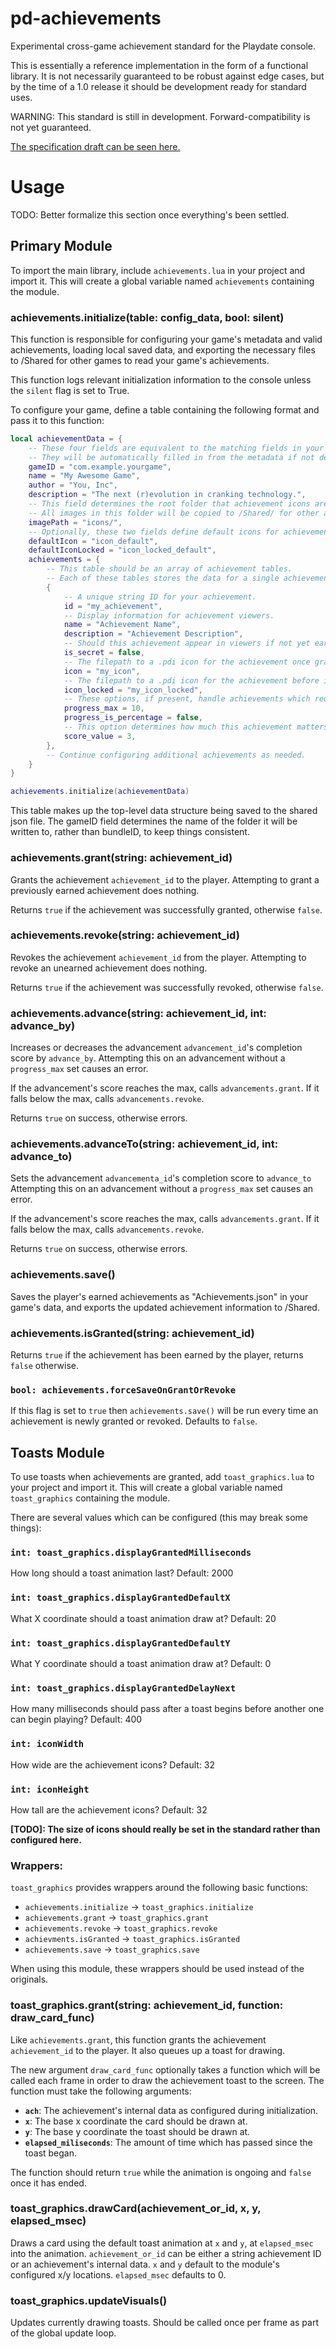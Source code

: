 # pd-achievements
Experimental cross-game achievement standard for the Playdate console.

This is essentially a reference implementation in the form of a functional library. It is not necessarily guaranteed to be robust against edge cases, but by the time of a 1.0 release it should be development ready for standard uses.

WARNING: This standard is still in development. Forward-compatibility is not yet guaranteed.

[The specification draft can be seen here.](https://docs.google.com/document/d/15iYMDmXdnDbOhoskyvfJsypu7Ls538R0kJNVYKDFx44/edit#heading=h.387me39epg7l)

# Usage
TODO: Better formalize this section once everything's been settled.

## Primary Module

To import the main library, include `achievements.lua` in your project and import it. This will create a global variable named `achievements` containing the module.

### achievements.initialize(table: config_data, bool: silent)
This function is responsible for configuring your game's metadata and valid achievements, loading local saved data, and exporting the necessary files to /Shared for other games to read your game's achievements.

This function logs relevant initialization information to the console unless the `silent` flag is set to True.

To configure your game, define a table containing the following format and pass it to this function:

```lua
local achievementData = {
    -- These four fields are equivalent to the matching fields in your game's pdxinfo metadata.
    -- They will be automatically filled in from the metadata if not defined here.
    gameID = "com.example.yourgame",
    name = "My Awesome Game",
    author = "You, Inc",
    description = "The next (r)evolution in cranking technology.",
    -- This field determines the root folder that achievement icons are stored in. Defaults to "AchievementImages/".
    -- All images in this folder will be copied to /Shared/ for other apps to use.
    imagePath = "icons/",
    -- Optionally, these two fields define default icons for achievements.
    defaultIcon = "icon_default",
    defaultIconLocked = "icon_locked_default",
    achievements = {
        -- This table should be an array of achievement tables.
        -- Each of these tables stores the data for a single achievement.
        {
            -- A unique string ID for your achievement.
            id = "my_achievement",
            -- Display information for achievement viewers.
            name = "Achievement Name",
            description = "Achievement Description",
            -- Should this achievement appear in viewers if not yet earned?
            is_secret = false,
            -- The filepath to a .pdi icon for the achievement once granted. Optional.
            icon = "my_icon",
            -- The filepath to a .pdi icon for the achievement before it's granted. Optional.
            icon_locked = "my_icon_locked",
            -- These options, if present, handle achievements which require multiple steps to unlock.
            progress_max = 10,
            progress_is_percentage = false,
            -- This option determines how much this achievement matters towards 100%. Set to 0 for achievement to be entirely optional. Default 1.
            score_value = 3,
        },
        -- Continue configuring additional achievements as needed.
    }
}

achievements.initialize(achievementData)
```
This table makes up the top-level data structure being saved to the shared
json file. The gameID field determines the name of the folder it will
be written to, rather than bundleID, to keep things consistent.


### achievements.grant(string: achievement_id)

Grants the achievement `achievement_id` to the player. Attempting to grant a previously earned achievement does nothing.

Returns `true` if the achievement was successfully granted, otherwise `false`.

### achievements.revoke(string: achievement_id)

Revokes the achievement `achievement_id` from the player. Attempting to revoke an unearned achievement does nothing.

Returns `true` if the achievement was successfully revoked, otherwise `false`.

### achievements.advance(string: achievement_id, int: advance_by)

Increases or decreases the advancement `advancement_id`'s completion score by `advance_by`. Attempting this on an advancement without a `progress_max` set causes an error.

If the advancement's score reaches the max, calls `advancements.grant`. If it falls below the max, calls `advancements.revoke`.

Returns `true` on success, otherwise errors.

### achievements.advanceTo(string: achievement_id, int: advance_to)

Sets the advancement `advancementa_id`'s completion score to `advance_to` Attempting this on an advancement without a `progress_max` set causes an error.

If the advancement's score reaches the max, calls `advancements.grant`. If it falls below the max, calls `advancements.revoke`.

Returns `true` on success, otherwise errors. 

### achievements.save()

Saves the player's earned achievements as "Achievements.json" in your game's data, and exports the updated achievement information to /Shared.

### achievements.isGranted(string: achievement_id)

Returns `true` if the achievement has been earned by the player, returns `false` otherwise.

### `bool: achievements.forceSaveOnGrantOrRevoke`

If this flag is set to `true` then `achievements.save()` will be run every time an achievement is newly granted or revoked. Defaults to `false`.


## Toasts Module

To use toasts when achievements are granted, add `toast_graphics.lua` to your project and import it. This will create a global variable named `toast_graphics` containing the module.

There are several values which can be configured (this may break some things):

### `int: toast_graphics.displayGrantedMilliseconds`
How long should a toast animation last? Default: 2000

### `int: toast_graphics.displayGrantedDefaultX`
What X coordinate should a toast animation draw at? Default: 20

### `int: toast_graphics.displayGrantedDefaultY`
What Y coordinate should a toast animation draw at? Default: 0

### `int: toast_graphics.displayGrantedDelayNext`
How many milliseconds should pass after a toast begins before another one can begin playing? Default: 400

### `int: iconWidth`
How wide are the achievement icons? Default: 32

### `int: iconHeight`
How tall are the achievement icons? Default: 32

**[TODO]: The size of icons should really be set in the standard rather than configured here.**

### Wrappers:

`toast_graphics` provides wrappers around the following basic functions:
- `achievements.initialize` -> `toast_graphics.initialize`
- `achievements.grant`      -> `toast_graphics.grant`
- `achievements.revoke`     -> `toast_graphics.revoke`
- `achievments.isGranted`   -> `toast_graphics.isGranted`
- `achievements.save`       -> `toast_graphics.save`

When using this module, these wrappers should be used instead of the originals.


### toast_graphics.grant(string: achievement_id, function: draw_card_func)

Like `achievements.grant`, this function grants the achievement `achievement_id` to the player. It also queues up a toast for drawing. 

The new argument `draw_card_func` optionally takes a function which will be called each frame in order to draw the achievement toast to the screen. The function must take the following arguments:

- **`ach`**:  The achievement's internal data as configured during initialization.
- **`x`**: The base x coordinate the card should be drawn at.
- **`y`**: The base y coordinate the toast should be drawn at.
- **`elapsed_miliseconds`**: The amount of time which has passed since the toast began.

The function should return `true` while the animation is ongoing and `false` once it has ended.

### toast_graphics.drawCard(achievement_or_id, x, y, elapsed_msec)

Draws a card using the default toast animation at `x` and `y`, at `elapsed_msec` into the animation. `achievement_or_id` can be either a string achievement ID or an achievement's internal data. `x` and `y` default to the module's configured x/y locations. `elapsed_msec` defaults to 0.

### toast_graphics.updateVisuals()
Updates currently drawing toasts. Should be called once per frame as part of the global update loop.